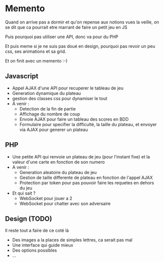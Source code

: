 # Memento

Quand on arrive pas a dormir et qu'on repense aux notions vues la veille, on se dit que ca pourrait etre marrant de faire un petit jeu en JS

Puis pourquoi pas utiliser une API, donc va pour du PHP

Et puis meme si je ne suis pas doué en design, pourquoi pas revoir un peu css, ses animations et sa grid.

Et on finit avec un memento :-)

## Javascript

- Appel AJAX d'une API pour recuperer le tableau de jeu
- Generation dynamique du plateau
- gestion des classes css pour dynamiser le tout
- A venir :
  - Detection de la fin de partie
  - Affichage du nombre de coup
  - Envoie AJAX pour faire un tableau des scores en BDD
  - Formulaire pour specifier la difficulté, la taille du plateau, et envoyer via AJAX pour generer un plateau

## PHP

- Une petite API qui renvoie un plateau de jeu (pour l'instant fixe) et la valeur d'une carte en fonction de son numero
- A venir : 
  - Generation aleatoire du plateau de jeu
  - Gestion de taille differente de plateau en fonction de l'appel AJAX
  - Protection par token pour pas pouvoir faire les requetes en dehors du jeu
- Et qui sait ?
  - WebSocket pour jouer a 2
  - WebSocket pour chatter avec son adversaire

## Design (TODO)

Il reste tout a faire de ce coté là
- Des images a la places de simples lettres, ca serait pas mal
- Une interface qui guide mieux
- Des options possibles
- ...
